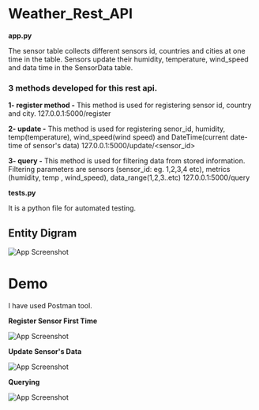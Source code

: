 # Weather_Rest_API 

**app.py**

The sensor table collects different sensors id, countries and cities at one time in the table. Sensors update their humidity, temperature, wind_speed and data time in the SensorData table.

### 3 methods developed for this rest api.

**1- register method -** This method is used for registering sensor id, country and city.
127.0.0.1:5000/register

**2- update -** This method is used for registering senor_id, humidity, temp(temperature), wind_speed(wind speed) and DateTime(current date-time of sensor's data)
127.0.0.1:5000/update/<sensor_id>

**3- query -** This method is used for filtering data from stored information. Filtering parameters are sensors (sensor_id: eg.  1,2,3,4 etc), metrics (humidity, temp , wind_speed),  data_range(1,2,3..etc)
127.0.0.1:5000/query


**tests.py**

It is a python file for automated testing.


## Entity Digram

![App Screenshot](https://github.com/manishnchoudhary/DemoFlaskAPI/blob/main/Image/ER_Digram.png)




# Demo

I have used Postman tool.

**Register Sensor First Time**

![App Screenshot](https://github.com/manishnchoudhary/DemoFlaskAPI/blob/main/Image/register_sensor.png)

**Update Sensor's Data**

![App Screenshot](https://github.com/manishnchoudhary/DemoFlaskAPI/blob/main/Image/Update_sensor_data.png)

**Querying**

 ![App Screenshot](https://github.com/manishnchoudhary/DemoFlaskAPI/blob/main/Image/Query.png)


